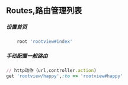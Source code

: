 ## Routes,路由管理列表

##### 设置首页
```ruby
	root 'rootview#index'
```

##### 手动配置一般路由
```ruby
// http动作（url,controller.action)
get 'rootview/happy',:to => 'rootview#happy'
```